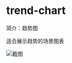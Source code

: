 # trend-chart

简介：趋势图

适合展示趋势的场景图表

![截图](https://img.alicdn.com/tfs/TB1EDNuXSrqK1RjSZK9XXXyypXa-2804-948.png)
